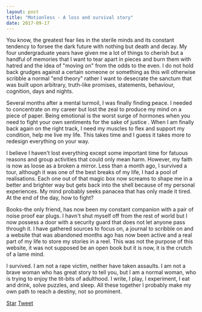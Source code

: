 ```yaml
---
layout: post
title: "Motionless - A loss and survival story"
date: 2017-09-17
---
```

<!-- Place this tag in your head or just before your close body tag. -->
<script async defer src="https://buttons.github.io/buttons.js"></script>
<!-- Place this tag in your head or just before your close body tag. -->
<script src="https://apis.google.com/js/platform.js" async def></script>

You know, the greatest fear lies in the sterile minds and its constant tendency to forsee the dark future with nothing but death and decay. 
My four undergraduate years have given me a lot of things to cherish but a handful of memories that I want to tear apart in pieces and burn them
with hatred and the idea of "moving on" from the odds to the even. I do not hold back grudges against a certain someone or something as this
will otherwise scribble a normal "end theory" rather I want to desecrate the sanctum that was built upon arbitrary, truth-like promises,
statements, behaviour, cognition, days and nights. 

Several months after a mental turmoil, I was finally finding peace. I needed to concentrate on my career but lost the zeal to produce my 
mind on a piece of paper. Being emotional is the worst surge of hormones when you need to fight your own sentiments for the sake of justice
. When I am finally back again on the right track, I need my muscles to flex and support my condition, help me live my life. This takes time
and I guess it takes more to redesign everything on your way. 

I believe I haven't lost everything except some important time for fatuous reasons and group activities that could only mean harm. However, my faith is now as loose as a broken a mirror.
Less than a month ago, I survived a tour, although it was one of the best breaks of my life, I had a pool of realisations. Each one out of that
magic box now screams to shape me in a better and brighter way but gets back into the shell because of my personal experiences. My mind probably seeks
panacea that has only made it tired. At the end of the day, how to fight?

Books-the only friend, has now been my constant companion with a pair of noise proof ear plugs. I havn't shut myself  off from the rest of world but I now possess
a door with a security guard that does not let anyone pass through it. I have gathered sources to focus on, a journal to scribble on and
a website that was abandoned months ago has now been active and a real part of my life to store my stories in a reel. This was not the 
purpose of this website, it was not supposed be an open book but it is now, it is the crutch of a lame mind. 

I survived. I am not a rape victim, neither have taken assaults. I am not a brave woman who has great story to tell you, but I am a normal
woman, who is trying to enjoy the tit-bits of adulthood. I write, I play, I experiment, I eat and drink, solve puzzles, and sleep. All 
these together I probably make my own path to reach a destiny, not so prominent. 


<!-- Place this tag where you want the button to render. -->
<a class="github-button" href="https://github.com/DarkDem/DarkDem.github.io" data-icon="octicon-star" data-style="mega" data-count-href="/DarkDem/DarkDem.github.io/stargazers" data-count-api="/repos/DarkDem/DarkDem.github.io#stargazers_count" data-count-aria-label="# stargazers on GitHub" aria-label="Star DarkDem/DarkDem.github.io on GitHub">Star</a>
<a href="https://twitter.com/share" class="twitter-share-button" data-show-count="false">Tweet</a><script async src="//platform.twitter.com/widgets.js" charset="utf-8"></script>
<!-- Place this tag where you want the share button to render. -->
<div class="g-plus" data-action="share"></div>

